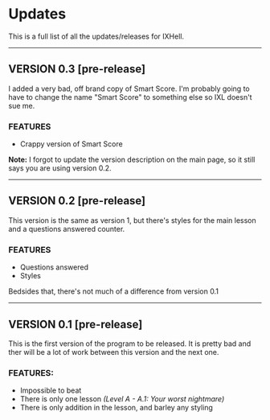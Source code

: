 # Updates
This is a full list of all the updates/releases for IXHell.

---
## VERSION 0.3 [pre-release]
I added a very bad, off brand copy of Smart Score. I'm probably going to have to change the name "Smart Score" to something else so IXL doesn't sue me.

### FEATURES
 - Crappy version of Smart Score
 
**Note:** I forgot to update the version description on the main page, so it still says you are using version 0.2.

---
## VERSION 0.2 [pre-release]
This version is the same as version 1, but there's styles for the main lesson and a questions answered counter.

### FEATURES
 - Questions answered
 - Styles
 
 Bedsides that, there's not much of a difference from version 0.1

---
## VERSION 0.1 [pre-release]
This is the first version of the program to be released. It is pretty bad and ther will be a lot of work between this version and the next one.
### FEATURES:
 - Impossible to beat
 - There is only one lesson *(Level A - A.1: Your worst nightmare)*
 - There is only addition in the lesson, and barley any styling
